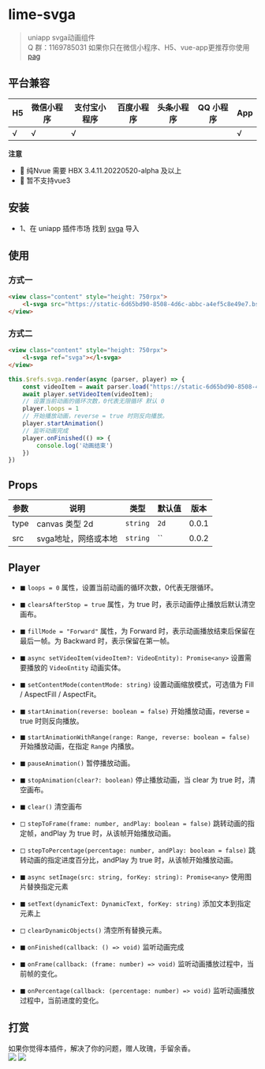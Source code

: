 # lime-svga
> uniapp svga动画组件  
>  Q 群：1169785031
>  如果你只在微信小程序、H5、vue-app更推荐你使用[pag](https://ext.dcloud.net.cn/plugin?id=11745)
## 平台兼容

| H5  | 微信小程序 | 支付宝小程序 | 百度小程序 | 头条小程序 | QQ 小程序 | App  |
| --- | ---------- | ------------ | ---------- | ---------- | --------- | ---- |
| √   | √          |    √      |       |        |       | √ |



**注意** 
* 🔔 纯Nvue 需要 HBX 3.4.11.20220520-alpha 及以上
* 🔔 暂不支持vue3

## 安装
- 1、在 uniapp 插件市场 找到 [svga](https://ext.dcloud.net.cn/plugin?id=8134) 导入

## 使用

### 方式一
```html
<view class="content" style="height: 750rpx">
	<l-svga src="https://static-6d65bd90-8508-4d6c-abbc-a4ef5c8e49e7.bspapp.com/static/angel.svga"></l-svga>
</view>
```

### 方式二

```html
<view class="content" style="height: 750rpx">
	<l-svga ref="svga"></l-svga>
</view>
```
```js
this.$refs.svga.render(async (parser, player) => {
	const videoItem = await parser.load("https://static-6d65bd90-8508-4d6c-abbc-a4ef5c8e49e7.bspapp.com/static/angel.svga");
	await player.setVideoItem(videoItem);
	// 设置当前动画的循环次数，0代表无限循环 默认 0
	player.loops = 1
	// 开始播放动画，reverse = true 时则反向播放。
	player.startAnimation()
	// 监听动画完成
	player.onFinished(() => {
		console.log('动画结束')
	})
})
```



## Props

| 参数             | 说明                                                            | 类型           | 默认值        | 版本 	|
| ---------------  | --------                                                        | -------        | ------------ | ----- 	|
| type             | canvas 类型 2d                               |    `string`    | `2d`         | 0.0.1  	|
| src              | svga地址，网络或本地                          |    `string`    | ``         | 0.0.2  	|

## Player
- ◼ `loops = 0`
属性，设置当前动画的循环次数，0代表无限循环。

- ◼ `clearsAfterStop = true`
属性，为 true 时，表示动画停止播放后默认清空画布。

- ◼ `fillMode = "Forward"`
属性，为 Forward 时，表示动画播放结束后保留在最后一帧。为 Backward 时，表示保留在第一帧。

- ◼ `async setVideoItem(videoItem?: VideoEntity): Promise<any>`
设置需要播放的 `VideoEntity` 动画实体。

- ◼ `setContentMode(contentMode: string)`
设置动画缩放模式，可选值为 Fill / AspectFill / AspectFit。

- ◼ `startAnimation(reverse: boolean = false)`
开始播放动画，reverse = true 时则反向播放。

- ◼ `startAnimationWithRange(range: Range, reverse: boolean = false)`
开始播放动画，在指定 `Range` 内播放。

- ◼ `pauseAnimation()`
暂停播放动画。

- ◼ `stopAnimation(clear?: boolean)`
停止播放动画，当 clear 为 true 时，清空画布。

- ◼ `clear()`
清空画布

- ◻ `stepToFrame(frame: number, andPlay: boolean = false)`
跳转动画的指定帧，andPlay 为 true 时，从该帧开始播放动画。

- ◻ `stepToPercentage(percentage: number, andPlay: boolean = false)`
跳转动画的指定进度百分比，andPlay 为 true 时，从该帧开始播放动画。

- ◼ `async setImage(src: string, forKey: string): Promise<any>`
使用图片替换指定元素

- ◼ `setText(dynamicText: DynamicText, forKey: string)`
添加文本到指定元素上

- ◻ `clearDynamicObjects()`
清空所有替换元素。

- ◼ `onFinished(callback: () => void)`
监听动画完成

- ◼ `onFrame(callback: (frame: number) => void)`
监听动画播放过程中，当前帧的变化。

- ◼ `onPercentage(callback: (percentage: number) => void)`
监听动画播放过程中，当前进度的变化。

## 打赏
如果你觉得本插件，解决了你的问题，赠人玫瑰，手留余香。  
![](https://testingcf.jsdelivr.net/gh/liangei/image@1.9/alipay.png)
![](https://testingcf.jsdelivr.net/gh/liangei/image@1.9/wpay.png)